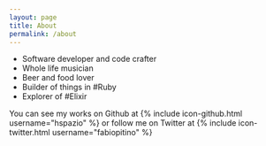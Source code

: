 ```yaml
---
layout: page
title: About
permalink: /about
---
```


* Software developer and code crafter
* Whole life musician
* Beer and food lover
* Builder of things in #Ruby
* Explorer of #Elixir

You can see my works on Github at {% include icon-github.html username="hspazio" %} or follow me on Twitter at {% include icon-twitter.html username="fabiopitino" %}
